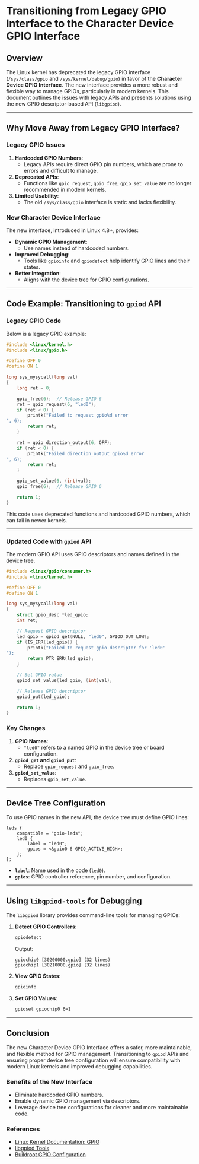 # Transitioning from Legacy GPIO Interface to the Character Device GPIO Interface

## Overview

The Linux kernel has deprecated the legacy GPIO interface (`/sys/class/gpio` and `/sys/kernel/debug/gpio`) in favor of the **Character Device GPIO Interface**. The new interface provides a more robust and flexible way to manage GPIOs, particularly in modern kernels. This document outlines the issues with legacy APIs and presents solutions using the new GPIO descriptor-based API (`libgpiod`).

---

## Why Move Away from Legacy GPIO Interface?

### Legacy GPIO Issues

1. **Hardcoded GPIO Numbers**:
   - Legacy APIs require direct GPIO pin numbers, which are prone to errors and difficult to manage.
2. **Deprecated APIs**:
   - Functions like `gpio_request`, `gpio_free`, `gpio_set_value` are no longer recommended in modern kernels.
3. **Limited Usability**:
   - The old `/sys/class/gpio` interface is static and lacks flexibility.

### New Character Device Interface

The new interface, introduced in Linux 4.8+, provides:

- **Dynamic GPIO Management**:
  - Use names instead of hardcoded numbers.
- **Improved Debugging**:
  - Tools like `gpioinfo` and `gpiodetect` help identify GPIO lines and their states.
- **Better Integration**:
  - Aligns with the device tree for GPIO configurations.

---

## Code Example: Transitioning to `gpiod` API

### Legacy GPIO Code

Below is a legacy GPIO example:

```c
#include <linux/kernel.h>
#include <linux/gpio.h>

#define OFF 0
#define ON 1

long sys_mysycall(long val)
{
    long ret = 0;

    gpio_free(6);  // Release GPIO 6
    ret = gpio_request(6, "led0");
    if (ret < 0) {
        printk("Failed to request gpio%d error
", 6);
        return ret;
    }

    ret = gpio_direction_output(6, OFF);
    if (ret < 0) {
        printk("Failed direction_output gpio%d error
", 6);
        return ret;
    }

    gpio_set_value(6, (int)val);
    gpio_free(6);  // Release GPIO 6

    return 1;
}
```

This code uses deprecated functions and hardcoded GPIO numbers, which can fail in newer kernels.

---

### Updated Code with `gpiod` API

The modern GPIO API uses GPIO descriptors and names defined in the device tree.

```c
#include <linux/gpio/consumer.h>
#include <linux/kernel.h>

#define OFF 0
#define ON 1

long sys_mysycall(long val)
{
    struct gpio_desc *led_gpio;
    int ret;

    // Request GPIO descriptor
    led_gpio = gpiod_get(NULL, "led0", GPIOD_OUT_LOW);
    if (IS_ERR(led_gpio)) {
        printk("Failed to request gpio descriptor for 'led0'
");
        return PTR_ERR(led_gpio);
    }

    // Set GPIO value
    gpiod_set_value(led_gpio, (int)val);

    // Release GPIO descriptor
    gpiod_put(led_gpio);

    return 1;
}
```

### Key Changes

1. **GPIO Names**:
   - `"led0"` refers to a named GPIO in the device tree or board configuration.
2. **`gpiod_get` and `gpiod_put`**:
   - Replace `gpio_request` and `gpio_free`.
3. **`gpiod_set_value`**:
   - Replaces `gpio_set_value`.

---

## Device Tree Configuration

To use GPIO names in the new API, the device tree must define GPIO lines:

```dts
leds {
    compatible = "gpio-leds";
    led0 {
        label = "led0";
        gpios = <&gpio0 6 GPIO_ACTIVE_HIGH>;
    };
};
```

- **`label`**: Name used in the code (`led0`).
- **`gpios`**: GPIO controller reference, pin number, and configuration.

---

## Using `libgpiod-tools` for Debugging

The `libgpiod` library provides command-line tools for managing GPIOs:

1. **Detect GPIO Controllers**:

   ```bash
   gpiodetect
   ```

   Output:

   ```
   gpiochip0 [30200000.gpio] (32 lines)
   gpiochip1 [30210000.gpio] (32 lines)
   ```

2. **View GPIO States**:

   ```bash
   gpioinfo
   ```

3. **Set GPIO Values**:
   ```bash
   gpioset gpiochip0 6=1
   ```

---

## Conclusion

The new Character Device GPIO Interface offers a safer, more maintainable, and flexible method for GPIO management. Transitioning to `gpiod` APIs and ensuring proper device tree configuration will ensure compatibility with modern Linux kernels and improved debugging capabilities.

### Benefits of the New Interface

- Eliminate hardcoded GPIO numbers.
- Enable dynamic GPIO management via descriptors.
- Leverage device tree configurations for cleaner and more maintainable code.

### References

- [Linux Kernel Documentation: GPIO](https://www.kernel.org/doc/Documentation/gpio/)
- [libgpiod Tools](https://git.kernel.org/pub/scm/libs/libgpiod/libgpiod.git/)
- [Buildroot GPIO Configuration](https://buildroot.org/)
